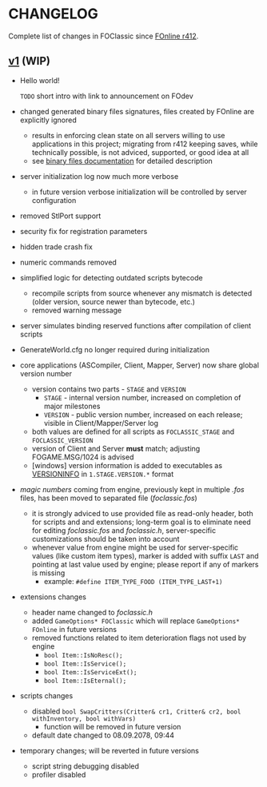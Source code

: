 # CHANGELOG

Complete list of changes in FOClassic since [FOnline r412](https://xp-dev.com/sc/76003/412/).

## [v1](SOON) (WIP)
- Hello world!

  `TODO` short intro with link to announcement on FOdev

- changed generated binary files signatures, files created by FOnline are explicitly ignored
    - results in enforcing clean state on all servers willing to use applications in this project; migrating from r412 keeping saves, while technically possible, is not adviced, supported, or good idea at all
    - see [binary files documentation](https://rotators.fodev.net/foclassic/docs/BinaryFiles.md) for detailed description
- server initialization log now much more verbose
    - in future version verbose initialization will be controlled by server configuration
- removed StlPort support
- security fix for registration parameters
- hidden trade crash fix
- numeric commands removed
- simplified logic for detecting outdated scripts bytecode
    - recompile scripts from source whenever any mismatch is detected (older version, source newer than bytecode, etc.)
    - removed warning message
- server simulates binding reserved functions after compilation of client scripts
- GenerateWorld.cfg no longer required during initialization
- core applications (ASCompiler, Client, Mapper, Server) now share global version number
    - version contains two parts - `STAGE` and `VERSION`
        - `STAGE` - internal version number, increased on completion of major milestones
        - `VERSION` - public version number, increased on each release; visible in Client/Mapper/Server log
    - both values are defined for all scripts as `FOCLASSIC_STAGE` and `FOCLASSIC_VERSION`
    - version of Client and Server **must** match; adjusting FOGAME.MSG/1024 is advised
    - [windows] version information is added to executables as [VERSIONINFO](https://docs.microsoft.com/en-us/windows/desktop/menurc/versioninfo-resource) in `1.STAGE.VERSION.*` format
- _magic numbers_ coming from engine, previously kept in multiple _.fos_ files, has been moved to separated file (_foclassic.fos_)
    - it is strongly adviced to use provided file as read-only header, both for scripts and and extensions; long-term goal is to eliminate need for editing _foclassic.fos_ and _foclassic.h_, server-specific customizations should be taken into account
    - whenever value from engine might be used for server-specific values (like custom item types), marker is added with suffix `LAST` and pointing at last value used by engine; please report if any of markers is missing
        - example: `#define ITEM_TYPE_FOOD (ITEM_TYPE_LAST+1)`
- extensions changes
    - header name changed to _foclassic.h_
    - added `GameOptions* FOClassic` which will replace `GameOptions* FOnline` in future versions
    - removed functions related to item deterioration flags not used by engine
        - `bool Item::IsNoResc();`
        - `bool Item::IsService();`
        - `bool Item::IsServiceExt();`
        - `bool Item::IsEternal();`
- scripts changes
    - disabled `bool SwapCritters(Critter& cr1, Critter& cr2, bool withInventory, bool withVars)`
        - function will be removed in future version
    - default date changed to 08.09.2078, 09:44
- temporary changes; will be reverted in future versions
    - script string debugging disabled
    - profiler disabled
